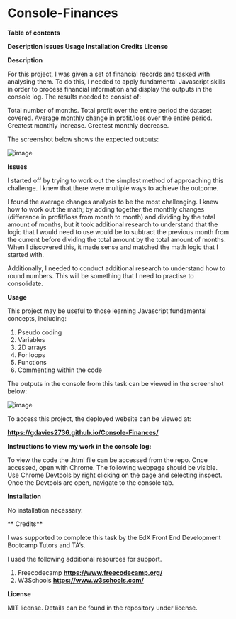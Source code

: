 # Console-Finances

**Table of contents**

**Description
Issues
Usage
Installation
Credits
License**


**Description**


For this project, I was given a set of financial records and tasked with analysing them. To do this, I needed to apply fundamental Javascript skills in order to process financial information and display the outputs in the console log. The results needed to consist of:


Total number of months.
Total profit over the entire period the dataset covered.
Average monthly change in profit/loss over the entire period.
Greatest monthly increase.
Greatest monthly decrease.


The screenshot below shows the expected outputs:


![image](https://github.com/gdavies2736/Console-Finances/assets/89836987/95d34b3e-e921-40f3-b557-2442e372e0a0)




**Issues**


I started off by trying to work out the simplest method of approaching this challenge. I knew that there were multiple ways to achieve the outcome.


I found the average changes analysis to be the most challenging. I knew how to work out the math; by adding together the monthly changes (difference in profit/loss from month to month) and dividing by the total amount of months, but it took additional research to understand that the logic that I would need to use would be to subtract the previous month from the current before dividing the total amount by the total amount of months. When I discovered this, it made sense and matched the math logic that I started with.


Additionally, I needed to conduct additional research to understand how to round numbers. This will be something that I need to practise to consolidate.



**Usage**


This project may be useful to those learning Javascript fundamental concepts, including:


1. Pseudo coding
2. Variables
3. 2D arrays
4. For loops
5. Functions
6. Commenting within the code


The outputs in the console from this task can be viewed in the screenshot below:



![image](https://github.com/gdavies2736/Console-Finances/assets/89836987/7b768015-3529-4c81-9ff7-1c84be1159aa)



To access this project, the deployed website can be viewed at:

**https://gdavies2736.github.io/Console-Finances/**




**Instructions to view my work in the console log:**


To view the code the .html file can be accessed from the repo. 
Once accessed, open with Chrome.
The following webpage should be visible.
Use Chrome Devtools by right clicking on the page and selecting inspect.
Once the Devtools are open, navigate to the console tab.



**Installation**


No installation necessary.


**
Credits**

I was supported to complete this task by the EdX Front End Development Bootcamp Tutors and TA’s. 

I used the following additional resources for support.

1. Freecodecamp  **https://www.freecodecamp.org/**
2. W3Schools **https://www.w3schools.com/**

**License**

MIT license. Details can be found in the repository under license.

